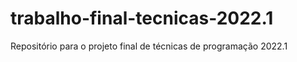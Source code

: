 # trabalho-final-tecnicas-2022.1
Repositório para o projeto final de técnicas de programação 2022.1
